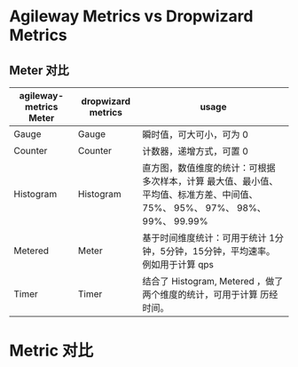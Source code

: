 # Agileway Metrics vs Dropwizard Metrics


## Meter 对比

| agileway-metrics Meter | dropwizard metrics | usage|
|------------------------|--------------------|------|
| Gauge                  | Gauge              |  瞬时值，可大可小，可为 0 |
| Counter                | Counter            |  计数器，递增方式，可置 0 |
| Histogram              | Histogram          |  直方图，数值维度的统计：可根据多次样本，计算 最大值、最小值、平均值、标准方差、中间值、75%、 95%、 97%、 98%、99%、 99.99% |
| Metered                | Meter              |  基于时间维度统计：可用于统计 1分钟，5分钟，15分钟，平均速率。 例如用于计算 qps |
| Timer                  | Timer              |  结合了 Histogram, Metered ，做了两个维度的统计，可用于计算 历经时间。                     |



# Metric 对比



    